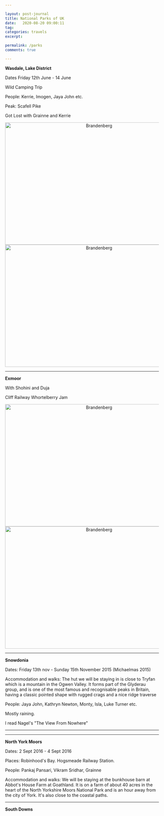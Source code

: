 ```yaml
---

layout: post-journal
title: National Parks of UK
date:   2020-08-20 09:00:11
tag: 
categories: travels
excerpt: 

permalink: /parks
comments: true

---
```


**Wasdale, Lake District**

Dates Friday 12th June - 14 June

Wild Camping Trip

People: Kerrie, Imogen, Jaya John etc.

Peak: Scafell Pike

Got Lost with Grainne and Kerrie



<center><img src="files/images/berlin/wasdale-tent.jpg" alt="Brandenberg" width="600" height= "400" /></center>

<center><img src="files/images/berlin/wasdale-ridge.jpg" alt="Brandenberg" width="600" height= "400" /></center>



----

**Exmoor**

With Shohini and Duja

Cliff Railway
Whortelberry Jam

<center><img src="files/images/berlin/exmoor-tent.jpg" alt="Brandenberg" width="600" height= "400" /></center>
<center><img src="files/images/berlin/exmoor-barbeque.jpg" alt="Brandenberg" width="600" height= "400" /></center>


----

**Snowdonia**

Dates: Friday 13th nov - Sunday  15th November 2015 (Michaelmas 2015)

Accommodation and walks: The hut we will be staying in is close to Tryfan which
is a mountain in the Ogwen Valley. It forms part of the Glyderau group, and is one of the most famous and recognisable peaks in Britain, having a classic pointed shape with rugged crags and a nice ridge traverse

People: Jaya John, Kathryn Newton, Monty, Isla, Luke Turner etc. 

Mostly raining.

I read Nagel's "The View From Nowhere"



----



----

**North York Moors** 

Dates: 2 Sept 2016 - 4 Sept 2016

Places: Robinhood's Bay. Hogsmeade Railway Station.

People: Pankaj Pansari, Vikram Sridhar, Grainne

Accommodation and walks: We will be staying at the bunkhouse barn at Abbot's House Farm at Goathland. It is on a farm of about 40 acres in the heart of the North Yorkshire Moors National Park and is an hour away from the city of York. It's also close to the coastal paths.

---
**South Downs**


